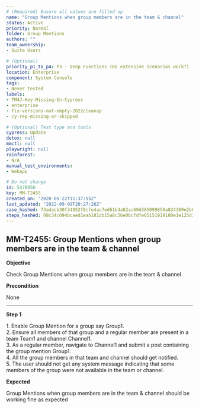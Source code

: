 ```yaml
---
# (Required) Ensure all values are filled up
name: "Group Mentions when group members are in the team & channel"
status: Active
priority: Normal
folder: Group Mentions
authors: ""
team_ownership: 
- Suite Users

# (Optional)
priority_p1_to_p4: P3 - Deep Functions (Do extensive scenarios work?)
location: Enterprise
component: System Console
tags: 
- Never tested
labels: 
- TM4J-Key-Missing-In-Cypress
- enterprise
- fix-versions-not-empty-2022cleanup
- cy-rep-missing-or-skipped

# (Optional) Test type and tools
cypress: Update
detox: null
mmctl: null
playwright: null
rainforest: 
- N/A
manual_test_environments: 
- Webapp

# Do not change
id: 5478056
key: MM-T2455
created_on: "2020-05-22T11:37:55Z"
last_updated: "2022-09-09T20:27:26Z"
case_hashed: 73adacb30f34952f0cfe4ac7ed61b4a82ac60d385099858a834369e2b6c9eb9aeec2d5abc6d5cf09b3090d36ec7eb70f
steps_hashed: 08c34c094bcaed1eab181db15a8c56e0bcfdfe65151919180e1e125d3bdcce7304efb4ffcc7944fc6a726449cd6dbad1
---
```


<!-- (Auto-generated) Based on frontmatter's "key" and "name" -->

## MM-T2455: Group Mentions when group members are in the team & channel

**Objective**

Check Group Mentions when group members are in the team & channel

**Precondition**

None

---

**Step 1**

1\. Enable Group Mention for a group say Group1.\
2\. Ensure all members of that group and a regular member are present in a team Team1 and channel Channel1.\
3\. As a regular member, navigate to Channel1 and submit a post containing the group mention Group1.\
4\. All the group members in that team and channel should get notified.\
5\. The user should not get any system message indicating that some members of the group were not available in the team or channel.

**Expected**

Group Mentions when group members are in the team & channel should be working fine as expected
